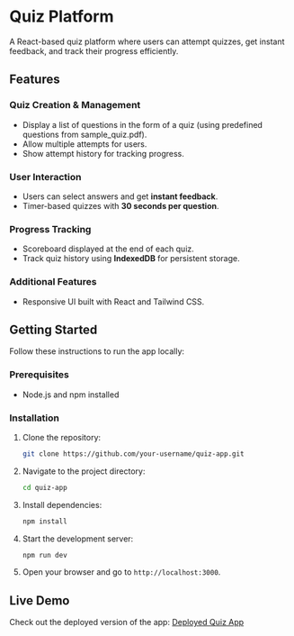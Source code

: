 # Quiz Platform

A React-based quiz platform where users can attempt quizzes, get instant feedback, and track their progress efficiently.

## Features

### Quiz Creation & Management
- Display a list of questions in the form of a quiz (using predefined questions from sample_quiz.pdf).
- Allow multiple attempts for users.
- Show attempt history for tracking progress.

### User Interaction
- Users can select answers and get **instant feedback**.
- Timer-based quizzes with **30 seconds per question**.

### Progress Tracking
- Scoreboard displayed at the end of each quiz.
- Track quiz history using **IndexedDB** for persistent storage.

### Additional Features
- Responsive UI built with React and Tailwind CSS.

## Getting Started

Follow these instructions to run the app locally:

### Prerequisites
- Node.js and npm installed

### Installation
1. Clone the repository:
   ```bash
   git clone https://github.com/your-username/quiz-app.git
   ```
2. Navigate to the project directory:
   ```bash
   cd quiz-app
   ```
3. Install dependencies:
   ```bash
   npm install
   ```
4. Start the development server:
   ```bash
   npm run dev
   ```
5. Open your browser and go to `http://localhost:3000`.

## Live Demo
Check out the deployed version of the app:
[Deployed Quiz App](https://quiz-iota-orpin.vercel.app/)


